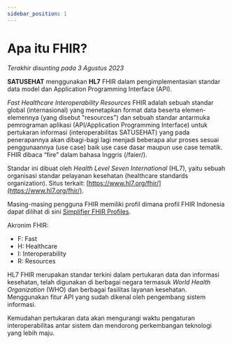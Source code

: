```yaml
---
sidebar_position: 1
---
```


# Apa itu FHIR?

_Terakhir disunting pada 3 Agustus 2023_

**SATUSEHAT** menggunakan **HL7** FHIR dalam pengimplementasian standar data model dan Application Programming Interface (API).

_Fast Healthcare Interoperability Resources_ FHIR adalah sebuah standar global (internasional) yang menetapkan format data beserta elemen-elemennya (yang disebut "resources") dan sebuah standar antarmuka pemrograman aplikasi (API/Application Programming Interface) untuk pertukaran informasi (interoperabilitas SATUSEHAT) yang pada penerapannya akan dibagi-bagi lagi menjadi beberapa alur proses sesuai penggunaannya (use case) baik use case dasar maupun use case tematik. FHIR dibaca “fire” dalam bahasa Inggris (/faier/).

Standar ini dibuat oleh _Health Level Seven International_ (HL7), yaitu sebuah organisasi standar pelayanan kesehatan (healthcare standards organization). Situs terkait: [https://www.hl7.org/fhir/](https://www.hl7.org/fhir/).

Masing-masing pengguna FHIR memiliki profil dimana profil FHIR Indonesia dapat dilihat di sini [Simplifier FHIR Profiles](https://www.hl7.org/fhir/).

Akronim FHIR:

- F: Fast
- H: Healthcare
- I: Interoperability
- R: Resources

HL7 FHIR merupakan standar terkini dalam pertukaran data dan informasi kesehatan, telah digunakan di berbagai negara termasuk _World Health Organization_ (WHO) dan berbagai fasilitas layanan kesehatan. Menggunakan fitur API yang sudah dikenal oleh pengembang sistem informasi.

Kemudahan pertukaran data akan mengurangi waktu pengaturan interoperabilitas antar sistem dan mendorong perkembangan teknologi yang lebih maju.
